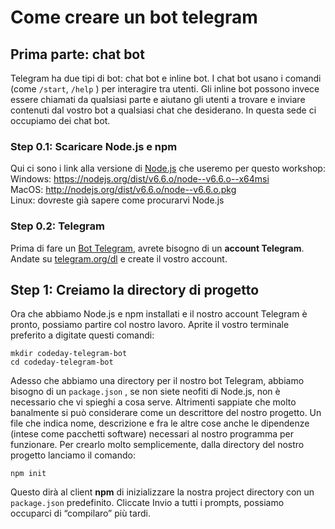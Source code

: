 # Come creare un bot telegram  
## Prima parte: chat bot  
Telegram ha due tipi di bot: chat bot e inline bot. I chat bot usano i comandi (come `/start`, `/help` ) per
interagire tra utenti. Gli inline bot possono invece essere chiamati da qualsiasi parte e aiutano gli utenti a
trovare e inviare contenuti dal vostro bot a qualsiasi chat che desiderano. In questa sede ci occupiamo dei chat bot.  
### Step 0.1: Scaricare Node.js e npm
Qui ci sono i link alla versione di [Node.js](https://hackerstribe.com/tag/node-js/) che useremo per questo workshop:  
Windows: <https://nodejs.org/dist/v6.6.o/node--v6.6.o--x64msi>  
MacOS: <http://nodejs.org/dist/v6.6.o/node--v6.6.o.pkg>  
Linux: dovreste già sapere come procurarvi Node.js  
### Step 0.2: Telegram  
Prima di fare un [Bot Telegram](https://hackerstribe.com/tag/bot-telegram/), avrete bisogno di un **account Telegram**. Andate su [telegram.org/dl](https://desktop.telegram.org/) e
create il vostro account.  
## Step 1: Creiamo la directory di progetto  
Ora che abbiamo Node.js e npm installati e il nostro account Telegram è pronto, possiamo partire col
nostro lavoro. Aprite il vostro terminale preferito a digitate questi comandi:  
```  
mkdir codeday-telegram-bot  
cd codeday-telegram-bot  
```
Adesso che abbiamo una directory per il nostro bot Telegram, abbiamo bisogno di un `package.json` , se
non siete neofiti di Node.js, non è necessario che vi spieghi a cosa serve. Altrimenti sappiate che molto
banalmente si può considerare come un descrittore del nostro progetto. Un file che indica nome,
descrizione e fra le altre cose anche le dipendenze (intese come pacchetti software) necessari al nostro
programma per funzionare.
Per crearlo molto semplicemente, dalla directory del nostro progetto lanciamo il comando:
```  
npm init   
```
Questo dirà al client **npm** di inizializzare la nostra project directory con un `package.json` predefinito.
Cliccate Invio a tutti i prompts, possiamo occuparci di “compilaro” più tardi.

